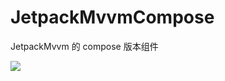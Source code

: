 # JetpackMvvmCompose
JetpackMvvm 的 compose 版本组件

[![](https://jitpack.io/v/FPhoenixCorneaE/JetpackMvvmCompose.svg)](https://jitpack.io/#FPhoenixCorneaE/JetpackMvvmCompose)
